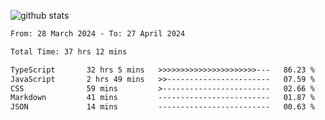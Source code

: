 
![github stats](https://github-readme-stats.vercel.app/api?username=realmahd1&show_icons=true&theme=codeSTACKr&hide_rank=true&count_private=true)

<!--START_SECTION:waka-->

```txt
From: 28 March 2024 - To: 27 April 2024

Total Time: 37 hrs 12 mins

TypeScript       32 hrs 5 mins   >>>>>>>>>>>>>>>>>>>>>>---   86.23 %
JavaScript       2 hrs 49 mins   >>-----------------------   07.59 %
CSS              59 mins         >------------------------   02.66 %
Markdown         41 mins         -------------------------   01.87 %
JSON             14 mins         -------------------------   00.63 %
```

<!--END_SECTION:waka-->
